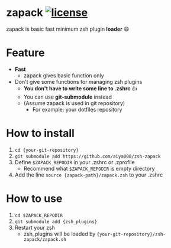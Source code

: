 # zapack [![license](https://img.shields.io/badge/license-MIT-blue.svg)](https://github.com/aiya000/zsh-zapack/LICENSE)
zapack is basic fast minimum zsh plugin **loader** :smile:


# Feature
- **Fast**
    - zapack gives basic function only
- Don't give some functions for managing zsh plugins
    - **You don't have to write some line to .zshrc** :+1:
    - You can use **git-submodule** instead
    - (Assume zapack is used in git repository)
        - For example: your dotfiles repository


# How to install
1. `cd {your-git-repository}`
2. `git submodule add https://github.com/aiya000/zsh-zapack`
3. Define `$ZAPACK_REPODIR` in your .zshrc or .zprofile
    - Recommend what `$ZAPACK_REPODIR` is empty directory
4. Add the line `source {zapack-path}/zapack.zsh` to your .zshrc


# How to use
1. `cd $ZAPACK_REPODIR`
2. `git submodule add {zsh_plugins}`
3. Restart your zsh
    - zsh\_plugins will be loaded by `{your-git-repository}/zsh-zapack/zapack.sh`
